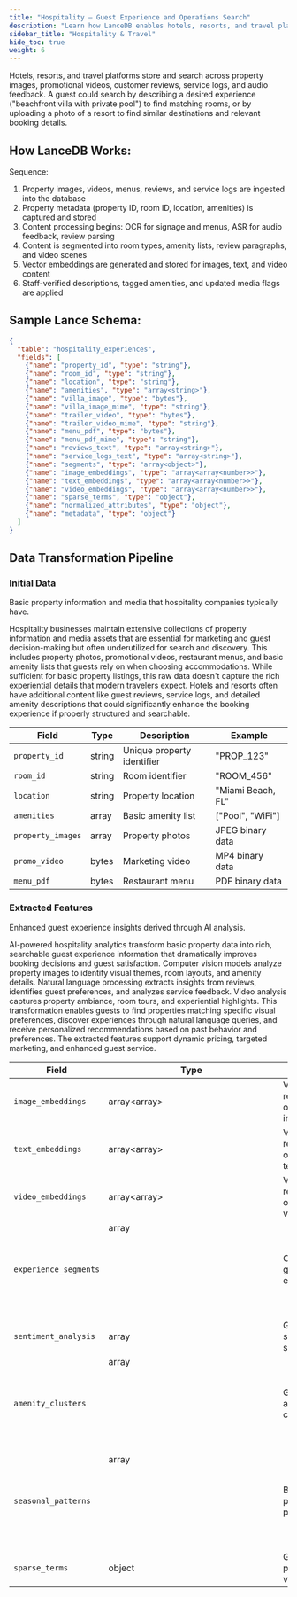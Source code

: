 ```yaml
---
title: "Hospitality – Guest Experience and Operations Search"
description: "Learn how LanceDB enables hotels, resorts, and travel platforms to store and search property images, promotional videos, customer reviews, and service logs for powerful guest experience discovery."
sidebar_title: "Hospitality & Travel"
hide_toc: true
weight: 6
---
```


Hotels, resorts, and travel platforms store and search across property images, promotional videos, customer reviews, service logs, and audio feedback. A guest could search by describing a desired experience ("beachfront villa with private pool") to find matching rooms, or by uploading a photo of a resort to find similar destinations and relevant booking details.

## How LanceDB Works:

Sequence:
1. Property images, videos, menus, reviews, and service logs are ingested into the database
2. Property metadata (property ID, room ID, location, amenities) is captured and stored
3. Content processing begins: OCR for signage and menus, ASR for audio feedback, review parsing
4. Content is segmented into room types, amenity lists, review paragraphs, and video scenes
5. Vector embeddings are generated and stored for images, text, and video content
6. Staff-verified descriptions, tagged amenities, and updated media flags are applied

## Sample Lance Schema:

```json
{
  "table": "hospitality_experiences",
  "fields": [
    {"name": "property_id", "type": "string"},
    {"name": "room_id", "type": "string"},
    {"name": "location", "type": "string"},
    {"name": "amenities", "type": "array<string>"},
    {"name": "villa_image", "type": "bytes"},
    {"name": "villa_image_mime", "type": "string"},
    {"name": "trailer_video", "type": "bytes"},
    {"name": "trailer_video_mime", "type": "string"},
    {"name": "menu_pdf", "type": "bytes"},
    {"name": "menu_pdf_mime", "type": "string"},
    {"name": "reviews_text", "type": "array<string>"},
    {"name": "service_logs_text", "type": "array<string>"},
    {"name": "segments", "type": "array<object>"},
    {"name": "image_embeddings", "type": "array<array<number>>"},
    {"name": "text_embeddings", "type": "array<array<number>>"},
    {"name": "video_embeddings", "type": "array<array<number>>"},
    {"name": "sparse_terms", "type": "object"},
    {"name": "normalized_attributes", "type": "object"},
    {"name": "metadata", "type": "object"}
  ]
}
```

## Data Transformation Pipeline

### Initial Data
Basic property information and media that hospitality companies typically have.

Hospitality businesses maintain extensive collections of property information and media assets that are essential for marketing and guest decision-making but often underutilized for search and discovery. This includes property photos, promotional videos, restaurant menus, and basic amenity lists that guests rely on when choosing accommodations. While sufficient for basic property listings, this raw data doesn't capture the rich experiential details that modern travelers expect. Hotels and resorts often have additional content like guest reviews, service logs, and detailed amenity descriptions that could significantly enhance the booking experience if properly structured and searchable.

| Field | Type | Description | Example |
|-------|------|-------------|---------|
| `property_id` | string | Unique property identifier | "PROP_123" |
| `room_id` | string | Room identifier | "ROOM_456" |
| `location` | string | Property location | "Miami Beach, FL" |
| `amenities` | array<string> | Basic amenity list | ["Pool", "WiFi"] |
| `property_images` | array<bytes> | Property photos | JPEG binary data |
| `promo_video` | bytes | Marketing video | MP4 binary data |
| `menu_pdf` | bytes | Restaurant menu | PDF binary data |

### Extracted Features
Enhanced guest experience insights derived through AI analysis.

AI-powered hospitality analytics transform basic property data into rich, searchable guest experience information that dramatically improves booking decisions and guest satisfaction. Computer vision models analyze property images to identify visual themes, room layouts, and amenity details. Natural language processing extracts insights from reviews, identifies guest preferences, and analyzes service feedback. Video analysis captures property ambiance, room tours, and experiential highlights. This transformation enables guests to find properties matching specific visual preferences, discover experiences through natural language queries, and receive personalized recommendations based on past behavior and preferences. The extracted features support dynamic pricing, targeted marketing, and enhanced guest service.

| Field | Type | Description | Source |
|-------|------|-------------|---------|
| `image_embeddings` | array<array<number>> | Vector representations of property images | Computer vision model |
| `text_embeddings` | array<array<number>> | Vector representations of reviews and text | NLP model |
| `video_embeddings` | array<array<number>> | Vector representations of promotional videos | Video analysis model |
| `experience_segments` | array<object> | Categorized guest experiences | Experience analysis |
| `sentiment_analysis` | array<number> | Guest satisfaction scores | Review sentiment analysis |
| `amenity_clusters` | array<object> | Grouped amenity categories | Amenity clustering |
| `seasonal_patterns` | array<object> | Booking and preference patterns | Temporal analysis |
| `sparse_terms` | object | Guest preference vectors | Preference TF-IDF |
